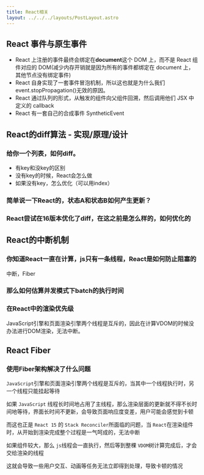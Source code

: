 ```yaml
---
title: React相关
layout: ../../../layouts/PostLayout.astro
---
```


## React 事件与原生事件

- React 上注册的事件最终会绑定在**document**这个 DOM 上，而不是 React 组件对应的 DOM(减少内存开销就是因为所有的事件都绑定在 document 上，其他节点没有绑定事件)
- React 自身实现了一套事件冒泡机制，所以这也就是为什么我们 event.stopPropagation()无效的原因。
- React 通过队列的形式，从触发的组件向父组件回溯，然后调用他们 JSX 中定义的 callback
- React 有一套自己的合成事件 SyntheticEvent

## React的diff算法 - 实现/原理/设计

### 给你一个列表，如何diff。

- 有key和没key的区别
- 没有key的时候，React会怎么做
- 如果没有key，怎么优化（可以用index）

### 简单说一下React的，状态A和状态B如何产生更新？

### React尝试在16版本优化了diff，在这之前是怎么样的，如何优化的

## React的中断机制

### 你知道React一直在计算，js只有一条线程，React是如何防止阻塞的

中断，Fiber

### 那么如何估算并发模式下batch的执行时间

### 在React中的渲染优先级

JavaScript引擎和页面渲染引擎两个线程是互斥的，因此在计算VDOM的时候没办法进行DOM渲染，无法中断。

## React Fiber

### 使用Fiber架构解决了什么问题

`JavaScript`引擎和页面渲染引擎两个线程是互斥的，当其中一个线程执行时，另一个线程只能挂起等待

如果 `JavaScript` 线程长时间地占用了主线程，那么渲染层面的更新就不得不长时间地等待，界面长时间不更新，会导致页面响应度变差，用户可能会感觉到卡顿

而这也正是 `React 15` 的 `Stack Reconciler`所面临的问题，当 `React`在渲染组件时，从开始到渲染完成整个过程是一气呵成的，无法中断

如果组件较大，那么 `js`线程会一直执行，然后等到整棵 `VDOM`树计算完成后，才会交给渲染的线程

这就会导致一些用户交互、动画等任务无法立即得到处理，导致卡顿的情况

